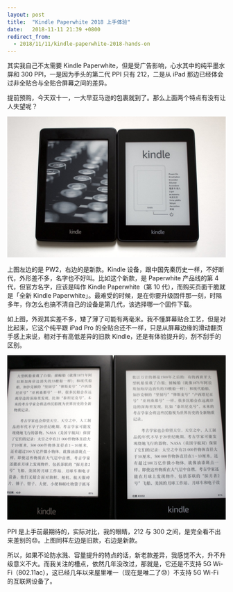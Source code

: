 ```yaml
---
layout: post
title:  "Kindle Paperwhite 2018 上手体验"
date:   2018-11-11 21:39 +0800
redirect_from:
  - 2018/11/11/kindle-paperwhite-2018-hands-on
---
```


其实我自己不太需要 Kindle Paperwhite，但是受广告影响，心水其中的纯平墨水屏和 300 PPI，一是因为手头的第二代 PPI 只有 212，二是从 iPad 那边已经体会过非全贴合与全贴合屏幕之间的差异。

提前预购，今天双十一，一大早亚马逊的包裹就到了。那么上面两个特点有没有让人失望呢？

![paperwhite](/files/2018/pw.jpg)

上图左边的是 PW2，右边的是新款。Kindle 设备，跟中国先秦历史一样，不好断代，外形差不多，名字也不好叫。比如这个新款，是 Paperwhite 产品线的第 4 代，但官方名字，应该是叫作 Kindle Paperwhite（第 10 代），而购买页面干脆就是「全新 Kindle Paperwhite」。最难受的时候，是在你要升级固件那一刻，时隔多年，你怎么也搞不清自己的设备是第几代，该选择哪一个固件下载。

如上图，外观其实差不多，矮了薄了可能有两毫米。我不懂屏幕贴合工艺，但是对比起来，它这个纯平跟 iPad Pro 的全贴合还不一样，只是从屏幕边缘的滑动翻页手感上来说，相对于有高低差异的旧款 Kindle，还是有体验提升的，刮不刮手的区别。

![display ppi](/files/2018/display.jpg)

PPI 是上手前最期待的，实际对比，我的眼睛，212 与 300 之间，是完全看不出来差别的😓。上图同样左边是旧款，右边是新款。

所以，如果不论防水溅、容量提升的特点的话，新老款差异，我感觉不大，升不升级意义不大。而我关注的槽点，依然几年没改过，那就是，它还是不支持 5G Wi-Fi（802.11ac），这已经几年以来屋里唯一（现在是唯二了😓）不支持 5G Wi-Fi 的互联网设备了。